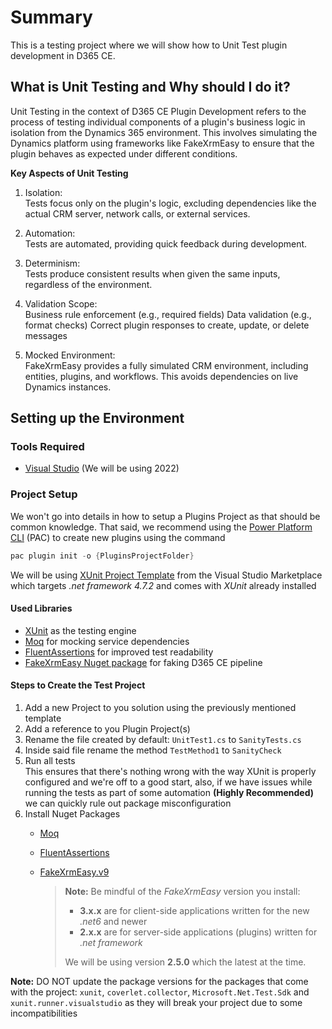 
# Summary

This is a testing project where we will show how to Unit Test plugin development in D365 CE.

## What is Unit Testing and Why should I do it?

Unit Testing in the context of D365 CE Plugin Development refers to the process of testing 
individual components of a plugin's business logic in isolation from the Dynamics 365 
environment. This involves simulating the Dynamics platform using frameworks like FakeXrmEasy 
to ensure that the plugin behaves as expected under different conditions.

**Key Aspects of Unit Testing**

1. Isolation:  
    Tests focus only on the plugin's logic, excluding dependencies like the actual CRM server, network calls, or external services.

2. Automation:  
    Tests are automated, providing quick feedback during development.

3. Determinism:  
    Tests produce consistent results when given the same inputs, regardless of the environment.

4. Validation Scope:  
    Business rule enforcement (e.g., required fields)
    Data validation (e.g., format checks)
    Correct plugin responses to create, update, or delete messages

5. Mocked Environment:  
    FakeXrmEasy provides a fully simulated CRM environment, including entities, plugins,
    and workflows. This avoids dependencies on live Dynamics instances.  
    
## Setting up the Environment

### Tools Required

- [Visual Studio](https://visualstudio.microsoft.com/downloads/) (We will be using 2022)

### Project Setup

We won't go into details in how to setup a Plugins Project as that should be common knowledge.
That said, we recommend using the [Power Platform CLI](https://learn.microsoft.com/en-us/power-platform/developer/cli/introduction?tabs=windows)
(PAC) to create new plugins using the command

``` powershell
pac plugin init -o {PluginsProjectFolder}
```

We will be using [XUnit Project Template](https://marketplace.visualstudio.com/items?itemName=jsakamoto.xUnitTestProjectTemplate)
from the Visual Studio Marketplace which targets *.net framework 4.7.2* and comes with
*XUnit* already installed

#### **Used Libraries**

- [XUnit](https://xunit.net/) as the testing engine
- [Moq](https://www.nuget.org/packages/Moq) for mocking service dependencies
- [FluentAssertions](https://fluentassertions.com/) for improved test readability
- [FakeXrmEasy Nuget package](https://www.nuget.org/packages/FakeXrmEasy.v9/2.5.0) for faking D365 CE pipeline 

#### **Steps to Create the Test Project**

1. Add a new Project to you solution using the previously mentioned template
2. Add a reference to you Plugin Project(s)
4. Rename the file created by default: `UnitTest1.cs` to `SanityTests.cs`
5. Inside said file rename the method `TestMethod1` to `SanityCheck`  
6. Run all tests  
   This ensures that there's nothing wrong with the way XUnit is properly configured and we're 
   off to a good start, also, if we have issues while running the tests as part of some 
   automation **(Highly Recommended)** we can quickly rule out package misconfiguration
7. Install Nuget Packages
    - [Moq](https://www.nuget.org/packages/Moq)
    - [FluentAssertions](https://www.nuget.org/packages/FluentAssertions/7.0.0) 
    - [FakeXrmEasy.v9](https://www.nuget.org/packages/FakeXrmEasy.v9/2.5.0)  

        >  **Note:** Be mindful of the *FakeXrmEasy* version you install:  
        >    - **3.x.x** are for client-side applications written for the new *.net6* and newer
        >    - **2.x.x** are for server-side applications (plugins) written for 
        >                *.net framework*  
        >
        >  We will be using version **2.5.0** which the latest at the time.

**Note:** DO NOT update the package versions for the packages that come with the project: 
 `xunit`, `coverlet.collector`, `Microsoft.Net.Test.Sdk` and `xunit.runner.visualstudio` as 
 they will break your project due to some incompatibilities
